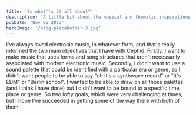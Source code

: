 ```yaml
---
title: 'So what''s it all about?'
description: 'A little bit about the musical and thematic inspirations for Cephid and Sparks in the Darkness'
pubDate: 'Nov 05 2023'
heroImage: '/blog-placeholder-3.jpg'
---
```


I've always loved electronic music, in whatever form, and that's really informed the two main objectives that I have with Cephid. Firstly, I want to make music that uses forms and song structures that aren't necessarily associated with modern electronic music. Secondly, I didn't want to use a sound palette that could be identified with a particular era or genre, so I didn't want people to be able to say "oh it's a synthwave record" or "it's EDM" or "Berlin school". I wanted to be able to draw on all those palettes (and I think I have done) but I didn't want to be bound to a specific time, place or genre. So two lofty goals, which were very challenging at times, but I hope I've succeeded in getting some of the way there with both of them!